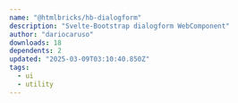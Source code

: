 ```yaml
---
name: "@htmlbricks/hb-dialogform"
description: "Svelte-Bootstrap dialogform WebComponent"
author: "dariocaruso"
downloads: 18
dependents: 2
updated: "2025-03-09T03:10:40.850Z"
tags: 
  - ui
  - utility
---
```

